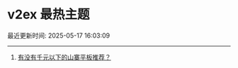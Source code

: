 # v2ex 最热主题

最近更新时间: 2025-05-17 16:03:09

--- 
1. [有没有千元以下的山寨平板推荐？](https://www.v2ex.com/t/1132356) 
